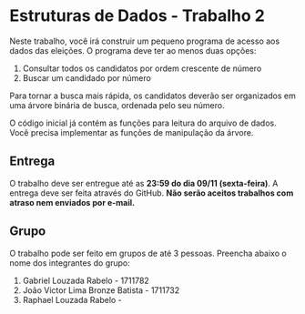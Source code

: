 # Estruturas de Dados - Trabalho 2

Neste trabalho, você irá construir um pequeno programa de acesso aos dados das eleições. O programa deve ter ao menos duas opções:

 1. Consultar todos os candidatos por ordem crescente de número
 2. Buscar um candidado por número

Para tornar a busca mais rápida, os candidatos deverão ser organizados em uma árvore binária de busca, ordenada pelo seu número.

O código inicial já contém as funções para leitura do arquivo de dados. Você precisa implementar as funções de manipulação da árvore.

## Entrega
O trabalho deve ser entregue até as  **23:59 do dia 09/11 (sexta-feira)**. A entrega deve ser feita através do GitHub.  **Não serão aceitos trabalhos com atraso nem enviados por e-mail.**

## Grupo
O trabalho pode ser feito em grupos de até 3 pessoas. Preencha abaixo o nome dos integrantes do grupo:

1.  Gabriel Louzada Rabelo - 1711782
2.  João Victor Lima Bronze Batista - 1711732
3.  Raphael Louzada Rabelo - 
